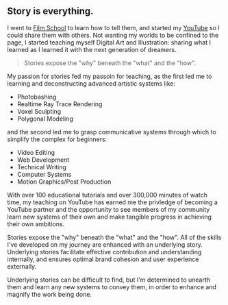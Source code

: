 ## Story is everything. 

I went to [Film School](https://www.biola.edu/film) to learn how to tell them, and started my [YouTube](https://www.youtube.com/embodiedjosh) so I could share them with others. Not wanting my worlds to be confined to the page, I started teaching myself Digital Art and Illustration: sharing what I learned as I learned it with the next generation of dreamers.  

>Stories expose the "why" beneath the "what" and the "how". 

My passion for stories fed my passoin for teaching, as the first led me to learning and deconstructing advanced artistic systems like:
* Photobashing
* Realtime Ray Trace Rendering 
* Voxel Sculpting 
* Polygonal Modeling

and the second led me to grasp communicative systems through which to simplify the complex for beginners: 
* Video Editing
* Web Development
* Technical Writing
* Computer Systems
* Motion Graphics/Post Production 

With over 100 educational tutorials and over 300,000 minutes of watch time, my teaching on YouTube has earned me the privledge of becoming a YouTube partner and the opportunity to see members of my community learn new systems of their own and make tangible progress in achieving their own ambitions. 

Stories expose the "why" beneath the "what" and the "how". All of the skills I've developed on my journey are enhanced with an underlying story. Underlying stories facilitate effective contribution and understanding internally, and ensures optimal brand cohesion and user experience externally. 

Underlying stories can be difficult to find, but I'm determined to unearth them and learn any new systems to convey them, in order to enhance and magnify the work being done. 
